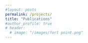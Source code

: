 ```yaml
---
#layout: posts
permalink: /projects/
title: "Publications"
#author_profile: true
# header:
  # image: "/images/fort point.png"
---
```


